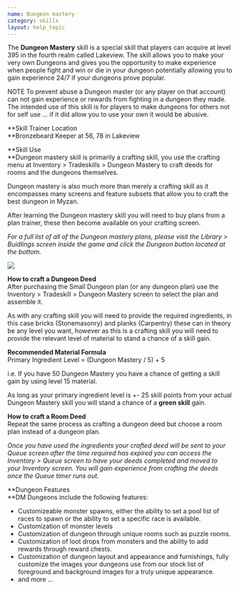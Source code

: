 ```yaml
---
name: Dungeon mastery
category: skills
layout: help_topic
---
```

The **Dungeon Mastery** skill is a special skill that players can acquire at level 395 in the fourth realm called Lakeview. The skill allows you to make your very own Dungeons and gives you the opportunity to make experience when people fight and win or die in your dungeon potentially allowing you to gain experience 24/7 if your dungeons prove popular.

NOTE To prevent abuse a Dungeon master (or any player on that account) can not gain experience or rewards from fighting in a dungeon they made. The intended use of this skill is for players to make dungeons for others not for self use ... if it did allow you to use your own it would be abusive.

**Skill Trainer Location  
**Bronzebeard Keeper at 56, 78 in Lakeview

**Skill Use  
**Dungeon mastery skill is primarily a crafting skill, you use the crafting menu at Inventory > Tradeskills > Dungeon Mastery to craft deeds for rooms and the dungeons themselves.

Dungeon mastery is also much more than merely a crafting skill as it encompasses many screens and feature subsets that allow you to craft the best dungeon in Myzan.

After learning the Dungeon mastery skill you will need to buy plans from a plan trainer, these then become available on your crafting screen.

_For a full list of all of the Dungeon mastery plans, please visit the Library > Buidlings screen inside the game and click the Dungeon button located at the bottom._

[![](https://lohcdn.com/images/t_dungeonmastery.jpg)](https://lohcdn.com/images/dungeonmastery.jpg)

**How to craft a Dungeon Deed**  
After purchasing the Small Dungeon plan (or any dungeon plan) use the Inventory > Tradeskill > Dungeon Mastery screen to select the plan and assemble it.

As with any crafting skill you will need to provide the required ingredients, in this case bricks (Stonemasonry) and planks (Carpentry) these can in theory be any level you want, however as this is a crafting skill you will need to provide the relevant level of material to stand a chance of a skill gain.

**Recommended Material Formula**  
Primary Ingredient Level = (Dungeon Mastery / 5) + 5

i.e. If you have 50 Dungeon Mastery you have a chance of getting a skill gain by using level 15 material.

As long as your primary ingredient level is +- 25 skill points from your actual Dungeon Mastery skill you will stand a chance of a **green skill** gain.

**How to craft a Room Deed**  
Repeat the same process as crafting a dungeon deed but choose a room plan instead of a dungeon plan.

_Once you have used the ingredients your crafted deed will be sent to your Queue screen after the time required has expired you can access the Inventory > Queue screen to have your deeds completed and moved to your Inventory screen. You will gain experience from crafting the deeds once the Queue timer runs out._

**Dungeon Features  
**DM Dungeons include the following features:

*   Customizeable monster spawns, either the ability to set a pool list of races to spawn or the ability to set a specific race is available.
*   Customization of monster levels
*   Customization of dungeon through unique rooms such as puzzle rooms.
*   Customization of loot drops from monsters and the ability to add rewards through reward chests.
*   Customization of dungeon layout and appearance and furnishings, fully customize the images your dungeons use from our stock list of foreground and background images for a truly unique appearance.
*   and more ...